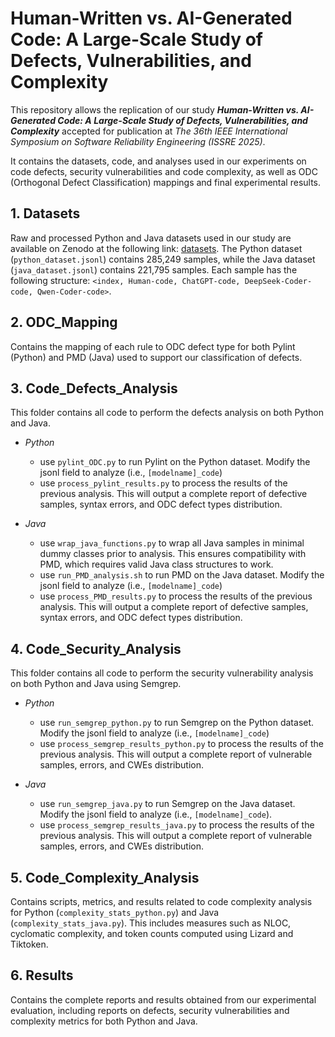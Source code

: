 # Human-Written vs. AI-Generated Code: A Large-Scale Study of Defects, Vulnerabilities, and Complexity

This repository allows the replication of our study **_Human-Written vs. AI-Generated Code: A Large-Scale Study of Defects, Vulnerabilities, and Complexity_** accepted for publication at _The 36th IEEE International Symposium on Software Reliability Engineering (ISSRE 2025)_. 

It contains the datasets, code, and analyses used in our experiments on code defects, security vulnerabilities and code complexity, as well as ODC (Orthogonal Defect Classification) mappings and final experimental results.

## 1. **Datasets**

  Raw and processed Python and Java datasets used in our study are available on Zenodo at the following link: [datasets](https://zenodo.org/records/15423067). The Python dataset (``python_dataset.jsonl``) contains 285,249 samples, while the Java dataset (``java_dataset.jsonl``) contains 221,795 samples. Each sample has the following structure: ``<index, Human-code, ChatGPT-code, DeepSeek-Coder-code, Qwen-Coder-code>``. 

## 2. **ODC_Mapping**

  Contains the mapping of each rule to ODC defect type for both Pylint (Python) and PMD (Java) used to support our classification of defects.

## 3. **Code_Defects_Analysis**

  This folder contains all code to perform the defects analysis on both Python and Java. 
  
  - _Python_
    - use ``pylint_ODC.py`` to run Pylint on the Python dataset. Modify the jsonl field to analyze (i.e., ``[modelname]_code``)
    - use ``process_pylint_results.py`` to process the results of the previous analysis. This will output a complete report of defective samples, syntax errors, and ODC defect types distribution. 

  - _Java_
    - use ``wrap_java_functions.py`` to wrap all Java samples in minimal dummy classes prior to analysis. This ensures compatibility with PMD, which requires valid Java class structures to work. 
    - use ``run_PMD_analysis.sh`` to run PMD on the Java dataset. Modify the jsonl field to analyze (i.e., ``[modelname]_code``)
    - use ``process_PMD_results.py`` to process the results of the previous analysis. This will output a complete report of defective samples, syntax errors, and ODC defect types distribution. 

## 4. **Code_Security_Analysis**  
  
  This folder contains all code to perform the security vulnerability analysis on both Python and Java using Semgrep.
  
  - _Python_
    - use ``run_semgrep_python.py`` to run Semgrep on the Python dataset. Modify the jsonl field to analyze (i.e., ``[modelname]_code``)
    - use ``process_semgrep_results_python.py`` to process the results of the previous analysis. This will output a complete report of vulnerable samples, errors, and CWEs distribution. 

  - _Java_
    - use ``run_semgrep_java.py`` to run Semgrep on the Java dataset. Modify the jsonl field to analyze (i.e., ``[modelname]_code``).
    - use ``process_semgrep_results_java.py`` to process the results of the previous analysis. This will output a complete report of vulnerable samples, errors, and CWEs distribution. 

## 5. **Code_Complexity_Analysis**  

  Contains scripts, metrics, and results related to code complexity analysis for Python (``complexity_stats_python.py``) and Java (``complexity_stats_java.py``). This includes measures such as NLOC, cyclomatic complexity, and token counts computed using Lizard and Tiktoken. 


## 6. **Results**  

  Contains the complete reports and results obtained from our experimental evaluation, including reports on defects, security vulnerabilities and complexity metrics for both Python and Java.